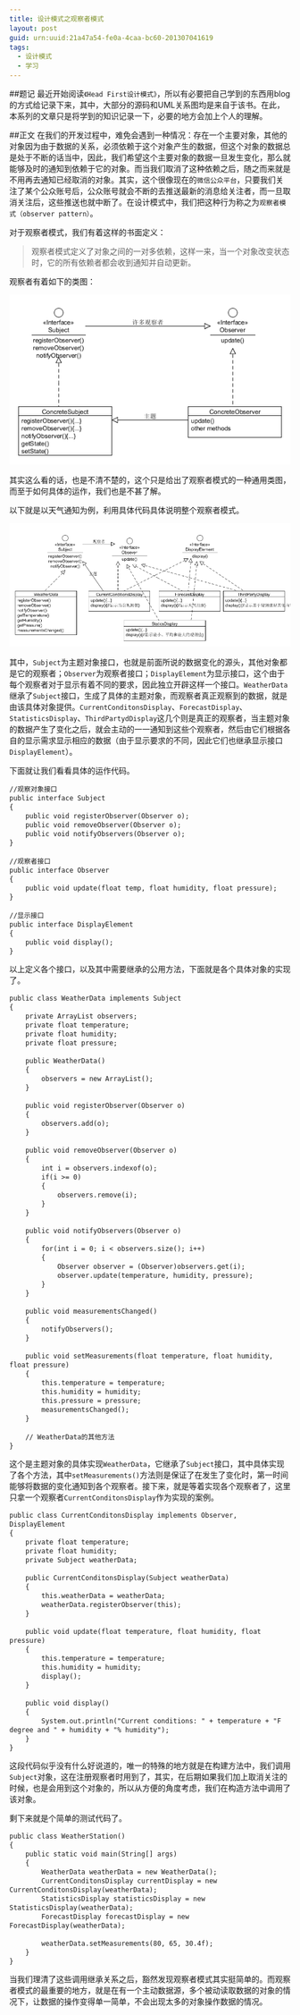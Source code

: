 ```yaml
---
title: 设计模式之观察者模式
layout: post
guid: urn:uuid:21a47a54-fe0a-4caa-bc60-201307041619
tags:
  - 设计模式
  - 学习
---
```


##题记
最近开始阅读`《Head First设计模式》`，所以有必要把自己学到的东西用blog的方式给记录下来，其中，大部分的源码和UML关系图均是来自于该书。在此，本系列的文章只是将学到的知识记录一下，必要的地方会加上个人的理解。

##正文
在我们的开发过程中，难免会遇到一种情况：存在一个主要对象，其他的对象因为由于数据的关系，必须依赖于这个对象产生的数据，但这个对象的数据总是处于不断的话当中，因此，我们希望这个主要对象的数据一旦发生变化，那么就能够及时的通知到依赖于它的对象。而当我们取消了这种依赖之后，随之而来就是不用再去通知已经取消的对象。其实，这个很像现在的`微信公众平台`，只要我们关注了某个公众账号后，公众账号就会不断的去推送最新的消息给关注者，而一旦取消关注后，这些推送也就中断了。在设计模式中，我们把这种行为称之为`观察者模式（observer pattern）`。

对于观察者模式，我们有着这样的书面定义：
>观察者模式定义了对象之间的一对多依赖，这样一来，当一个对象改变状态时，它的所有依赖者都会收到通知并自动更新。

观察者有着如下的类图：

<span class="img-800">![](/media/files/2013/07/04/observer-mode-1.png)</span>

其实这么看的话，也是不清不楚的，这个只是给出了观察者模式的一种通用类图，而至于如何具体的运作，我们也是不甚了解。

以下就是以天气通知为例，利用具体代码具体说明整个观察者模式。

<span class="img-800">![](/media/files/2013/07/04/WeatherData-1.png)</span>

其中，`Subject`为主题对象接口，也就是前面所说的数据变化的源头，其他对象都是它的观察者；`Observer`为观察者接口；`DisplayElement`为显示接口，这个由于每个观察者对于显示有着不同的要求，因此独立开辟这样一个接口。`WeatherData`继承了`Subject`接口，生成了具体的主题对象，而观察者真正观察到的数据，就是由该具体对象提供。`CurrentConditonsDisplay`、`ForecastDisplay`、`StatisticsDisplay`、`ThirdPartydDisplay`这几个则是真正的观察者，当主题对象的数据产生了变化之后，就会主动的一一通知到这些个观察者，然后由它们根据各自的显示需求显示相应的数据（由于显示要求的不同，因此它们也继承显示接口`DisplayElement`）。

下面就让我们看看具体的运作代码。

	//观察对象接口
	public interface Subject
	{
	    public void registerObserver(Observer o);
	    public void removeObserver(Observer o);
	    public void notifyObservers(Observer o);
	}
	
	//观察者接口
	public interface Observer
	{
	    public void update(float temp, float humidity, float pressure);
	}
	
	//显示接口
	public interface DisplayElement
	{
	    public void display();
	}

以上定义各个接口，以及其中需要继承的公用方法，下面就是各个具体对象的实现了。

	public class WeatherData implements Subject
	{
	    private ArrayList observers;
	    private float temperature;
	    private float humidity;
	    private float pressure;
	
	    public WeatherData()
	    {
	        observers = new ArrayList();
	    }
	
	    public void registerObserver(Observer o)
	    {
	        observers.add(o);
	    }
	
	    public void removeObserver(Observer o)
	    {
	        int i = observers.indexof(o);
	        if(i >= 0)
	        {
	            observers.remove(i);
	        }
	    }
	
	    public void notifyObservers(Observer o)
	    {
	        for(int i = 0; i < observers.size(); i++)
	        {
	            Observer observer = (Observer)observers.get(i);
	            observer.update(temperature, humidity, pressure);
	        }
	    }
	
	    public void measurementsChanged()
	    {
	        notifyObservers();
	    }
	
	    public void setMeasurements(float temperature, float humidity, float pressure)
	    {
	        this.temperature = temperature;
	        this.humidity = humidity;
	        this.pressure = pressure;
	        measurementsChanged();
	    }
	
	    // WeatherData的其他方法
	}

这个是主题对象的具体实现`WeatherData`，它继承了`Subject`接口，其中具体实现了各个方法，其中`setMeasurements()`方法则是保证了在发生了变化时，第一时间能够将数据的变化通知到各个观察者。接下来，就是等着实现各个观察者了，这里只拿一个观察者`CurrentConditonsDisplay`作为实现的案例。

	public class CurrentConditonsDisplay implements Observer, DisplayElement
	{
	    private float temperature;
	    private float humidity;
	    private Subject weatherData;
	
	    public CurrentConditonsDisplay(Subject weatherData)
	    {
	        this.weatherData = weatherData;
	        weatherData.registerObserver(this);
	    }
	
	    public void update(float temperature, float humidity, float pressure)
	    {
	        this.temperature = temperature;
	        this.humidity = humidity;
	        display();
	    }
	
	    public void display()
	    {
	        System.out.println("Current conditions: " + temperature + "F degree and " + humidity + "% humidity");
	    }
	}

这段代码似乎没有什么好说道的，唯一的特殊的地方就是在构建方法中，我们调用`Subject`对象，这在注册观察者时用到了，其实，在后期如果我们加上取消关注的时候，也是会用到这个对象的，所以从方便的角度考虑，我们在构造方法中调用了该对象。

剩下来就是个简单的测试代码了。

	public class WeatherStation()
	{
	    public static void main(String[] args)
	    {
	        WeatherData weatherData = new WeatherData();
	        CurrentConditonsDisplay currentDisplay = new CurrentConditonsDisplay(weatherData);
	        StatisticsDisplay statisticsDisplay = new StatisticsDisplay(weatherData);
	        ForecastDisplay forecastDisplay = new ForecastDisplay(weatherData);
	
	        weatherData.setMeasurements(80, 65, 30.4f);
	    }
	}

当我们理清了这些调用继承关系之后，豁然发现观察者模式其实挺简单的。而观察者模式的最重要的地方，就是在有一个主动数据源，多个被动读取数据的对象的情况下，让数据的操作变得单一简单，不会出现太多的对象操作数据的情况。